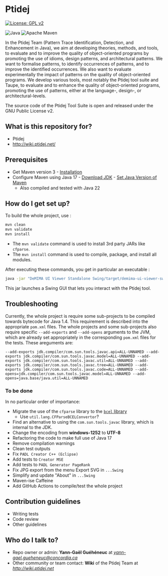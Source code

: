 # Ptidej

[![License: GPL v2](https://img.shields.io/badge/License-GPL_v2-blue.svg)](https://www.gnu.org/licenses/old-licenses/gpl-2.0.en.html)

![Java](https://img.shields.io/badge/java-%23ED8B00.svg?style=for-the-badge&logo=openjdk&logoColor=white)
![Apache Maven](https://img.shields.io/badge/Maven-green?style=for-the-badge&logo=Apache%20Maven)

In the Ptidej Team (Pattern Trace Identification, Detection, and Enhancement in Java), we aim at developing theories, methods, 
and tools, to evaluate and to improve the quality of object-oriented programs by promoting the use of idioms, design patterns, 
and architectural patterns. We want to formalise patterns, to identify occurrences of patterns, and to improve the identified 
occurrences. We also want to evaluate experimentally the impact of patterns on the quality of object-oriented programs. We 
develop various tools, most notably the Ptidej tool suite and Taupe, to evaluate and to enhance the quality of object-oriented 
programs, promoting the use of patterns, either at the language-, design-, or architectural-levels.

The source code of the Ptidej Tool Suite is open and released under the GNU Public License v2.

## What is this repository for?

* Ptidej 
* http://wiki.ptidej.net/

## Prerequisites

- Get Maven version 3 - [Installation](https://maven.apache.org/install.html)
- Configure Maven using Java 17 - [Download JDK](https://www.oracle.com/java/technologies/javase/jdk17-archive-downloads.html) - [Set Java Version of Maven](https://stackoverflow.com/a/19654699)
  - Also compiled and tested with Java 22

## How do I get set up?

To build the whole project, use : 
```bash
mvn clean
mvn validate
mvn install
```

- The `mvn validate` command is used to install 3rd party JARs like `cfparse`.
- The `mvn install` command is used to compile, package, and install all modules.

After executing these commands, you get in particular an executable :
```bash
java -jar "DeMIMA UI Viewer Standalone Swing/target/demima-ui-viewer-swing-1.0.0-jar-with-dependencies.jar"
```

This jar launches a Swing GUI that lets you interact with the Ptidej tool.

## Troubleshooting

Currently, the whole project is require some sub-projects to be compiled towards bytecode for Java 1.4. This requirement is described into the appropriate `pom.xml` files. The whole projects and some sub-projects also require specific `--add-exports` and `--add-opens` arguments to the JVM, which are already set appropriately in the corresponding `pom.xml` files for the tests. These areguments are:

```--add-exports jdk.compiler/com.sun.tools.javac.api=ALL-UNNAMED --add-exports jdk.compiler/com.sun.tools.javac.model=ALL-UNNAMED --add-exports jdk.compiler/com.sun.tools.javac.util=ALL-UNNAMED --add-exports jdk.compiler/com.sun.tools.javac.tree=ALL-UNNAMED --add-exports jdk.compiler/com.sun.tools.javac.code=ALL-UNNAMED --add-opens=jdk.compiler/com.sun.tools.javac.model=ALL-UNNAMED --add-opens=java.base/java.util=ALL-UNNAMED```

### To be done

In no particular order of importance:
- Migrate the use of the `cfparse` library to the [`bcel` library](https://mvnrepository.com/artifact/org.apache.bcel/bcel)
  - Use `util.lang.CFParseBCELConvertor`?
- Find an alternative to using the `com.sun.tools.javac` library, which is internal to the JDK.
- Change the encoding from **windows-1252** to **UTF-8**
- Refactoring the code to make full use of Java 17
- Remove compilation warnings
- Clean test outputs
- Fix `PADL Creator C++ (Eclipse)`
- Add tests to `Creator MSE`
- Add tests to `PADL Generator PageRank`
- Fix JPG export from the menu Export SVG in `...Swing`
- Simplify and update "About" in `...Swing`
- Maven-ise Caffeine
- Add GitHub Actions to compile/test the whole project

## Contribution guidelines

* Writing tests
* Code review
* Other guidelines

## Who do I talk to?

- Repo owner or admin: **Yann-Gaël Guéhéneuc** at *yann-gael.gueheneuc@concordia.ca*
- Other community or team contact: **Wiki** of the Ptidej Team at *http://wiki.ptidej.net*